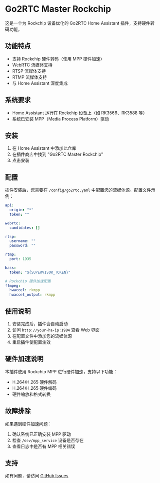 # Go2RTC Master Rockchip

这是一个为 Rockchip 设备优化的 Go2RTC Home Assistant 插件，支持硬件转码功能。

## 功能特点

- 支持 Rockchip 硬件转码（使用 MPP 硬件加速）
- WebRTC 流媒体支持
- RTSP 流媒体支持
- RTMP 流媒体支持
- 与 Home Assistant 深度集成

## 系统要求

- Home Assistant 运行在 Rockchip 设备上（如 RK3566、RK3588 等）
- 系统已安装 MPP（Media Process Platform）驱动

## 安装

1. 在 Home Assistant 中添加此仓库
2. 在插件商店中找到 "Go2RTC Master Rockchip"
3. 点击安装

## 配置

插件安装后，您需要在 `/config/go2rtc.yaml` 中配置您的流媒体源。配置文件示例：

```yaml
api:
  origin: "*"
  token: ""

webrtc:
  candidates: []

rtsp:
  username: ""
  password: ""

rtmp:
  port: 1935

hass:
  token: "${SUPERVISOR_TOKEN}"

# Rockchip 硬件加速配置
ffmpeg:
  hwaccel: rkmpp
  hwaccel_output: rkmpp
```

## 使用说明

1. 安装完成后，插件会自动启动
2. 访问 `http://your-ha-ip:1984` 查看 Web 界面
3. 在配置文件中添加您的流媒体源
4. 重启插件使配置生效

## 硬件加速说明

本插件使用 Rockchip MPP 进行硬件加速，支持以下功能：
- H.264/H.265 硬件解码
- H.264/H.265 硬件编码
- 硬件缩放和格式转换

## 故障排除

如果遇到硬件加速问题：
1. 确认系统已正确安装 MPP 驱动
2. 检查 `/dev/mpp_service` 设备是否存在
3. 查看日志中是否有 MPP 相关错误

## 支持

如有问题，请访问 [GitHub Issues](https://github.com/AlexxIT/go2rtc/issues) 